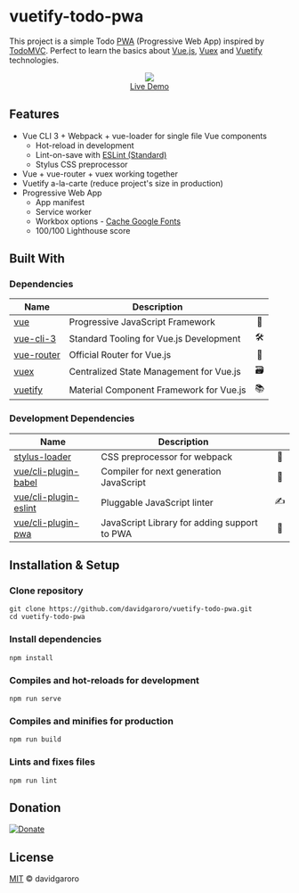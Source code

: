 
# vuetify-todo-pwa
This project is a simple Todo [PWA] (Progressive Web App) inspired by [TodoMVC]. Perfect to learn the basics about [Vue.js], [Vuex] and [Vuetify] technologies.

[PWA]: https://developers.google.com/web/progressive-web-apps
[TodoMVC]: http://todomvc.com
[Vue.js]: https://vuejs.org
[Vuex]: https://vuex.vuejs.org
[Vuetify]: https://vuetifyjs.com

<p align="center">
  <a href="https://davidgaroro.github.io/vuetify-todo-pwa" target="_blank" rel="noopener">
    <img src="https://i.imgur.com/A2aaDq8.png"><br/>
    Live Demo
  </a>
</p>

## Features
 - Vue CLI 3 + Webpack + vue-loader for single file Vue components
	-  Hot-reload in development
	-  Lint-on-save with [ESLint (Standard)](https://github.com/standard/eslint-config-standard)
	-  Stylus CSS preprocessor
 - Vue + vue-router + vuex working together
 - Vuetify a-la-carte (reduce project's size  in production)
 - Progressive Web App
	- App manifest
	- Service worker
	- Workbox options - [Cache Google Fonts]
	- 100/100 Lighthouse score

[Cache Google Fonts]: https://developers.google.com/web/tools/workbox/guides/common-recipes#google_fonts

## Built With
### Dependencies
| Name| Description | |
|--|--|:--:| 
|[vue]|Progressive JavaScript Framework|🖖
|[vue-cli-3]|️Standard Tooling for Vue.js Development|🛠️
|[vue-router]|Official Router for Vue.js|🚦
|[vuex]|️Centralized State Management for Vue.js|🗃️
|[vuetify]|️Material Component Framework for Vue.js|📚

[vue]: https://vuejs.org
[vue-router]: https://router.vuejs.org
[vue-cli-3]: https://cli.vuejs.org
[vuex]: https://vuex.vuejs.org
[vuetify]: https://vuetifyjs.com

### Development Dependencies
| Name| Description | |
|--|--|:--:| 
|[stylus-loader]|CSS preprocessor for webpack|🎨
|[vue/cli-plugin-babel]|Compiler for next generation JavaScript|🐠
|[vue/cli-plugin-eslint]|Pluggable JavaScript linter|✍️
|[vue/cli-plugin-pwa]|JavaScript Library for adding support to PWA|📱

[stylus-loader]: https://github.com/shama/stylus-loader
[vue/cli-plugin-babel]: https://github.com/vuejs/vue-cli/tree/dev/packages/%40vue/cli-plugin-babel
[vue/cli-plugin-eslint]: https://github.com/vuejs/vue-cli/tree/dev/packages/%40vue/cli-plugin-eslint
[vue/cli-plugin-pwa]: https://github.com/vuejs/vue-cli/tree/dev/packages/%40vue/cli-plugin-pwa

## Installation & Setup
### Clone repository
```
git clone https://github.com/davidgaroro/vuetify-todo-pwa.git
cd vuetify-todo-pwa
```

### Install dependencies
```
npm install
```

### Compiles and hot-reloads for development
```
npm run serve
```

### Compiles and minifies for production
```
npm run build
```

### Lints and fixes files
```
npm run lint
```
## Donation
[![Donate](https://img.shields.io/badge/Donate-PayPal-green.svg)](https://www.paypal.com/donate?hosted_button_id=T7CVYXY994KHJ)
## License
[MIT](./LICENSE) &copy; davidgaroro
